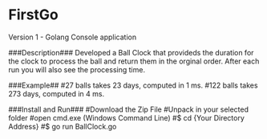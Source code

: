 # FirstGo
Version 1 - Golang Console application

###Description###
Developed a Ball Clock that provideds the duration for the clock to process the ball and return them in the orginal order.
After each run you will also see the processing time.

###Example##
#27 balls takes 23 days, computed in 1 ms.
#122 balls takes 273 days, computed in 4 ms.

###Install and Run###
#Download the Zip File
#Unpack in your selected folder
#open cmd.exe (Windows Command Line)
#$ cd {Your Directory Address}
#$ go run BallClock.go

